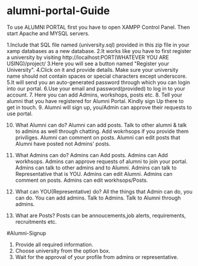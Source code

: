 # alumni-portal-Guide


To use ALUMNI PORTAL first you have to open XAMPP Control Panel.
Then start Apache and MYSQL servers.

1.Include that SQL file named (university.sql) provided in this zip file in your xamp databases as a new database. 
2.It works like you have to first register a university by visiting http://localhost:PORT(WHATEVER YOU ARE USING)/project/
3.Here you will see a button named "Register your University".
4.Click on it and provide details. Make sure your university name should not contain spaces or special characters except underscore.
5.It will send you an auto-generated password through which you can login into our portal.
6.Use your email and password(provided) to log in to your account.
7. Here you can add Admins, workshops, posts etc.
8. Tell your alumni that you have registered for Alumni Portal. Kindly sign Up there to get in touch.
9. Alumni will sign up, you/Admin can approve their requests to use portal.

10. What Alumni can do?
	 Alumni can add posts. 
	 Talk to other alumni & talk to admins as well through chatting.
	 Add wokrhsops if you provide them priviliges.
	 Alumni can comment on posts.
	 Alumni can edit posts that Alumni have posted not Admins' posts.	 

11. What Admins can do? 
	 Admins can Add posts. 
	 Admins can Add workhsops.
	 Admins can approve requests of alumni to join your portal.
	 Admins can talk to other admins and to Alumni.
	 Admins can talk to Representative that is YOU.
	 Admins can edit Alumni.
	 Admins can comment on posts.
	 Admins can edit workhsops/Posts.

12. What can YOU(Representative) do?
	All the things that Admin can do, you can do.
	You can add admins.
	Talk to Admins.
	Talk to Alumni through admins.

13. What are Posts?
	Posts can be annoucements,job alerts, requirements, recruitments etc.




#Alumni-Signup
1. Provide all required information.
2. Choose university from the option box.
3. Wait for the approval of your profile from admins or representative.

